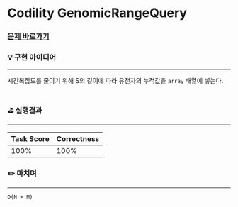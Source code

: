 # Codility GenomicRangeQuery
### [문제 바로가기](https://app.codility.com/programmers/lessons/5-prefix_sums/genomic_range_query/)

### 💡 구현 아이디어
--- 
시간복잡도를 줄이기 위해 S의 길이에 따라 유전자의 누적값을 `array` 배열에 넣는다.
<br/><br/>


### ⛳️ 실행결과
---
| Task Score | Correctness |
| ------ | ------ |
|  100% | 100% | <br/><br/>


### ✏️ 마치며
---
`O(N + M)`